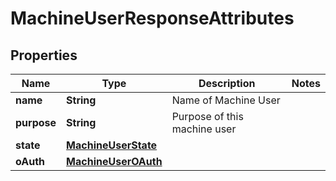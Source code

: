 # MachineUserResponseAttributes

## Properties
Name | Type | Description | Notes
------------ | ------------- | ------------- | -------------
**name** | **String** | Name of Machine User | 
**purpose** | **String** | Purpose of this machine user | 
**state** | [**MachineUserState**](MachineUserState.md) |  | 
**oAuth** | [**MachineUserOAuth**](MachineUserOAuth.md) |  | 
